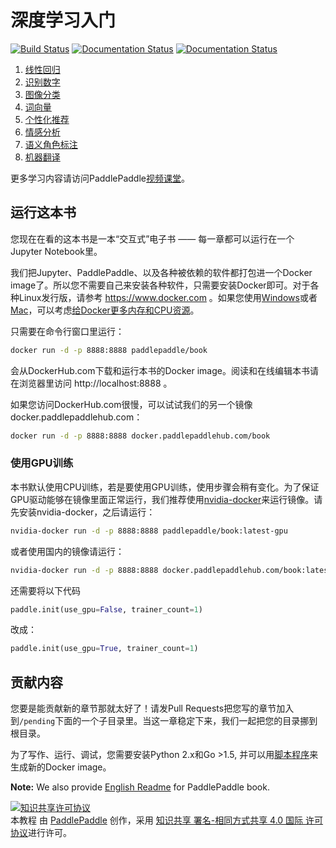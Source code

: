 # 深度学习入门

[![Build Status](https://travis-ci.org/PaddlePaddle/book.svg?branch=develop)](https://travis-ci.org/PaddlePaddle/book)
[![Documentation Status](https://img.shields.io/badge/docs-latest-brightgreen.svg?style=flat)](http://book.paddlepaddle.org/)
[![Documentation Status](https://img.shields.io/badge/中文文档-最新-brightgreen.svg)](http://book.paddlepaddle.org/index.cn.html)

1. [线性回归](http://www.paddlepaddle.org/docs/develop/book/01.fit_a_line/index.cn.html)
1. [识别数字](http://www.paddlepaddle.org/docs/develop/book/02.recognize_digits/index.cn.html)
1. [图像分类](http://www.paddlepaddle.org/docs/develop/book/03.image_classification/index.cn.html)
1. [词向量](http://www.paddlepaddle.org/docs/develop/book/04.word2vec/index.cn.html)
1. [个性化推荐](http://www.paddlepaddle.org/docs/develop/book/05.recommender_system/index.cn.html)
1. [情感分析](http://www.paddlepaddle.org/docs/develop/book/06.understand_sentiment/index.cn.html)
1. [语义角色标注](http://www.paddlepaddle.org/docs/develop/book/07.label_semantic_roles/index.cn.html)
1. [机器翻译](http://www.paddlepaddle.org/docs/develop/book/08.machine_translation/index.cn.html)

更多学习内容请访问PaddlePaddle[视频课堂](http://bit.baidu.com/Course/datalist/column/117.html)。

## 运行这本书

您现在在看的这本书是一本“交互式”电子书 —— 每一章都可以运行在一个Jupyter Notebook里。

我们把Jupyter、PaddlePaddle、以及各种被依赖的软件都打包进一个Docker image了。所以您不需要自己来安装各种软件，只需要安装Docker即可。对于各种Linux发行版，请参考 https://www.docker.com 。如果您使用[Windows](https://www.docker.com/docker-windows)或者[Mac](https://www.docker.com/docker-mac)，可以考虑[给Docker更多内存和CPU资源](http://stackoverflow.com/a/39720010/724872)。

只需要在命令行窗口里运行：

```bash
docker run -d -p 8888:8888 paddlepaddle/book
```

会从DockerHub.com下载和运行本书的Docker image。阅读和在线编辑本书请在浏览器里访问 http://localhost:8888 。

如果您访问DockerHub.com很慢，可以试试我们的另一个镜像docker.paddlepaddlehub.com：

```bash
docker run -d -p 8888:8888 docker.paddlepaddlehub.com/book
```

### 使用GPU训练

本书默认使用CPU训练，若是要使用GPU训练，使用步骤会稍有变化。为了保证GPU驱动能够在镜像里面正常运行，我们推荐使用[nvidia-docker](https://github.com/NVIDIA/nvidia-docker)来运行镜像。请先安装nvidia-docker，之后请运行：

```bash
nvidia-docker run -d -p 8888:8888 paddlepaddle/book:latest-gpu
```

或者使用国内的镜像请运行：

```bash
nvidia-docker run -d -p 8888:8888 docker.paddlepaddlehub.com/book:latest-gpu
```

还需要将以下代码
```python
paddle.init(use_gpu=False, trainer_count=1)
```

改成：
```python
paddle.init(use_gpu=True, trainer_count=1)
```


## 贡献内容

您要是能贡献新的章节那就太好了！请发Pull Requests把您写的章节加入到`/pending`下面的一个子目录里。当这一章稳定下来，我们一起把您的目录挪到根目录。

为了写作、运行、调试，您需要安装Python 2.x和Go >1.5, 并可以用[脚本程序](https://github.com/PaddlePaddle/book/blob/develop/.tools/convert-markdown-into-ipynb-and-test.sh)来生成新的Docker image。

**Note:** We also provide [English Readme](https://github.com/PaddlePaddle/book/blob/develop/README.md) for PaddlePaddle book.


<a rel="license" href="http://creativecommons.org/licenses/by-sa/4.0/"><img alt="知识共享许可协议" style="border-width:0" src="https://i.creativecommons.org/l/by-sa/4.0/88x31.png" /></a><br /><span xmlns:dct="http://purl.org/dc/terms/" href="http://purl.org/dc/dcmitype/Text" property="dct:title" rel="dct:type">本教程</span> 由 <a xmlns:cc="http://creativecommons.org/ns#" href="http://book.paddlepaddle.org" property="cc:attributionName" rel="cc:attributionURL">PaddlePaddle</a> 创作，采用 <a rel="license" href="http://creativecommons.org/licenses/by-sa/4.0/">知识共享 署名-相同方式共享 4.0 国际 许可协议</a>进行许可。
